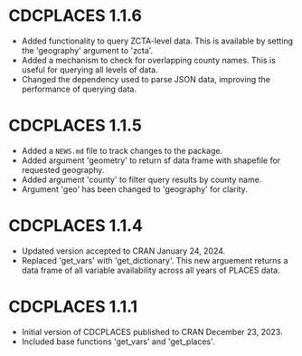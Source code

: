 # CDCPLACES 1.1.6

* Added functionality to query ZCTA-level data. This is available by setting the 'geography' argument to 'zcta'.
* Added a mechanism to check for overlapping county names. This is useful for querying all levels of data.
* Changed the dependency used to parse JSON data, improving the performance of querying data.

# CDCPLACES 1.1.5

* Added a `NEWS.md` file to track changes to the package.
* Added argument 'geometry' to return sf data frame with shapefile for requested geography.
* Added argument 'county' to filter query results by county name.
* Argument 'geo' has been changed to 'geography' for clarity.


# CDCPLACES 1.1.4

* Updated version accepted to CRAN January 24, 2024.
* Replaced 'get_vars' with 'get_dictionary'. This new arguement returns a data frame of all variable availability across all years of PLACES data.

# CDCPLACES 1.1.1

* Initial version of CDCPLACES published to CRAN December 23, 2023.
* Included base functions 'get_vars' and 'get_places'.
